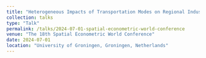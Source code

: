 ```yaml
---
title: "Heterogeneous Impacts of Transportation Modes on Regional Industry"
collection: talks
type: "Talk"
permalink: /talks/2024-07-01-spatial-econometric-world-conference
venue: "The 18th Spatial Econometric World Conference"
date: 2024-07-01
location: "University of Groningen, Groningen, Netherlands"
---
```

